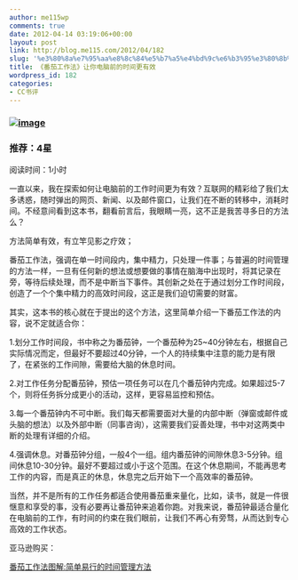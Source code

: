 ```yaml
---
author: me115wp
comments: true
date: 2012-04-14 03:19:06+00:00
layout: post
link: http://blog.me115.com/2012/04/182
slug: '%e3%80%8a%e7%95%aa%e8%8c%84%e5%b7%a5%e4%bd%9c%e6%b3%95%e3%80%8b%e8%ae%a9%e4%bd%a0%e7%94%b5%e8%84%91%e5%89%8d%e7%9a%84%e6%97%b6%e9%97%b4%e6%9b%b4%e6%9c%89%e6%95%88'
title: 《番茄工作法》让你电脑前的时间更有效
wordpress_id: 182
categories:
- CC书评
---
```


### [![image](http://blog/wp-content/uploads/2012/04/image.png)](http://www.amazon.cn/gp/product/B004O9F71K/ref=as_li_tf_tl?ie=UTF8&tag=20100506-23&linkCode=as2&camp=536&creative=3200&creativeASIN=B004O9F71K)

 

### 推荐：4星

 

阅读时间：1小时

 

一直以来，我在探索如何让电脑前的工作时间更为有效？互联网的精彩给了我们太多诱惑，随时弹出的网页、新闻、以及邮件窗口，让我们在不断的转移中，消耗时间。不经意间看到这本书，翻看前言后，我眼睛一亮，这不正是我苦寻多日的方法么？

 

方法简单有效，有立竿见影之疗效；

 

番茄工作法，强调在单一时间段内，集中精力，只处理一件事；与普遍的时间管理的方法一样，一旦有任何新的想法或想要做的事情在脑海中出现时，将其记录在旁，等待后续处理，而不是中断当下事件。其创新之处在于通过划分工作时间段，创造了一个个集中精力的高效时间段，这正是我们迫切需要的财富。

 

 

其实，这本书的核心就在于提出的这个方法，这里简单介绍一下番茄工作法的内容，说不定就适合你：

 

1.划分工作时间段，书中称之为番茄钟，一个番茄种为25~40分钟左右，根据自己实际情况而定，但最好不要超过40分钟，一个人的持续集中注意的能力是有限了，在紧张的工作间隙，需要给大脑的休息时间。

 

2.对工作任务分配番茄钟，预估一项任务可以在几个番茄钟内完成。如果超过5-7个，则将任务拆分成更小的活动，这样，更容易监控和预估。

 

3.每一个番茄钟内不可中断。我们每天都需要面对大量的内部中断（弹窗或邮件或头脑的想法）以及外部中断（同事咨询），这需要我们妥善处理，书中对这两类中断的处理有详细的介绍。

 

4.强调休息。对番茄钟分组，一般4个一组。组内番茄钟的间隙休息3-5分钟。组间休息10-30分钟。最好不要超过或小于这个范围。在这个休息期间，不能再思考工作的内容，而是真正的休息，休息完之后开始下一个高效率的番茄钟。

 

 

当然，并不是所有的工作任务都适合使用番茄重来量化，比如，读书，就是一件很惬意和享受的事，没有必要再让番茄钟来追着你跑。对我来说，番茄钟最适合量化在电脑前的工作，有时间的约束在我们眼前，让我们不再心有旁骛，从而达到专心高效的工作状态。

 

 

亚马逊购买：

 

[番茄工作法图解:简单易行的时间管理方法](http://www.amazon.cn/gp/product/B004O9F71K/ref=as_li_tf_tl?ie=UTF8&tag=20100506-23&linkCode=as2&camp=536&creative=3200&creativeASIN=B004O9F71K)

 

 

 

 
